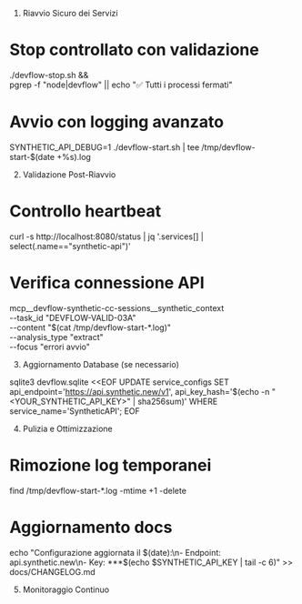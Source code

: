1. Riavvio Sicuro dei Servizi

  # Stop controllato con validazione
  ./devflow-stop.sh && \
  pgrep -f "node|devflow" || echo "✅ Tutti i processi fermati"

  # Avvio con logging avanzato
  SYNTHETIC_API_DEBUG=1 ./devflow-start.sh | tee /tmp/devflow-start-$(date +%s).log

  2. Validazione Post-Riavvio

  # Controllo heartbeat
  curl -s http://localhost:8080/status | jq '.services[] | select(.name=="synthetic-api")'

  # Verifica connessione API
  mcp__devflow-synthetic-cc-sessions__synthetic_context \
    --task_id "DEVFLOW-VALID-03A" \
    --content "$(cat /tmp/devflow-start-*.log)" \
    --analysis_type "extract" \
    --focus "errori avvio"

  3. Aggiornamento Database (se necessario)

  sqlite3 devflow.sqlite <<EOF
  UPDATE service_configs
  SET api_endpoint='https://api.synthetic.new/v1',
      api_key_hash='$(echo -n "<YOUR_SYNTHETIC_API_KEY>" | sha256sum)'
  WHERE service_name='SyntheticAPI';
  EOF

  4. Pulizia e Ottimizzazione

  # Rimozione log temporanei
  find /tmp/devflow-start-*.log -mtime +1 -delete

  # Aggiornamento docs
  echo "Configurazione aggiornata il $(date):\n- Endpoint: api.synthetic.new\n- Key:
  ***$(echo $SYNTHETIC_API_KEY | tail -c 6)" >> docs/CHANGELOG.md

  5. Monitoraggio Continuo